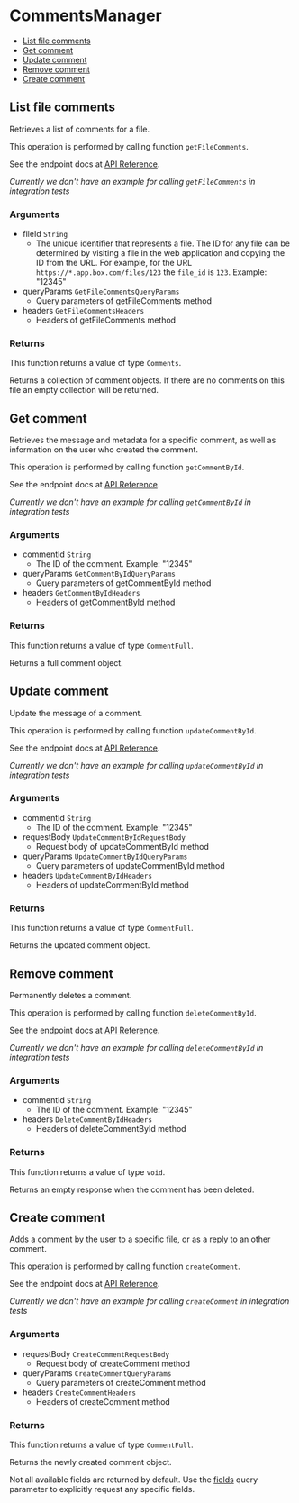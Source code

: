 # CommentsManager


- [List file comments](#list-file-comments)
- [Get comment](#get-comment)
- [Update comment](#update-comment)
- [Remove comment](#remove-comment)
- [Create comment](#create-comment)

## List file comments

Retrieves a list of comments for a file.

This operation is performed by calling function `getFileComments`.

See the endpoint docs at
[API Reference](https://developer.box.com/reference/get-files-id-comments/).

*Currently we don't have an example for calling `getFileComments` in integration tests*

### Arguments

- fileId `String`
  - The unique identifier that represents a file.  The ID for any file can be determined by visiting a file in the web application and copying the ID from the URL. For example, for the URL `https://*.app.box.com/files/123` the `file_id` is `123`. Example: "12345"
- queryParams `GetFileCommentsQueryParams`
  - Query parameters of getFileComments method
- headers `GetFileCommentsHeaders`
  - Headers of getFileComments method


### Returns

This function returns a value of type `Comments`.

Returns a collection of comment objects. If there are no
comments on this file an empty collection will be returned.


## Get comment

Retrieves the message and metadata for a specific comment, as well
as information on the user who created the comment.

This operation is performed by calling function `getCommentById`.

See the endpoint docs at
[API Reference](https://developer.box.com/reference/get-comments-id/).

*Currently we don't have an example for calling `getCommentById` in integration tests*

### Arguments

- commentId `String`
  - The ID of the comment. Example: "12345"
- queryParams `GetCommentByIdQueryParams`
  - Query parameters of getCommentById method
- headers `GetCommentByIdHeaders`
  - Headers of getCommentById method


### Returns

This function returns a value of type `CommentFull`.

Returns a full comment object.


## Update comment

Update the message of a comment.

This operation is performed by calling function `updateCommentById`.

See the endpoint docs at
[API Reference](https://developer.box.com/reference/put-comments-id/).

*Currently we don't have an example for calling `updateCommentById` in integration tests*

### Arguments

- commentId `String`
  - The ID of the comment. Example: "12345"
- requestBody `UpdateCommentByIdRequestBody`
  - Request body of updateCommentById method
- queryParams `UpdateCommentByIdQueryParams`
  - Query parameters of updateCommentById method
- headers `UpdateCommentByIdHeaders`
  - Headers of updateCommentById method


### Returns

This function returns a value of type `CommentFull`.

Returns the updated comment object.


## Remove comment

Permanently deletes a comment.

This operation is performed by calling function `deleteCommentById`.

See the endpoint docs at
[API Reference](https://developer.box.com/reference/delete-comments-id/).

*Currently we don't have an example for calling `deleteCommentById` in integration tests*

### Arguments

- commentId `String`
  - The ID of the comment. Example: "12345"
- headers `DeleteCommentByIdHeaders`
  - Headers of deleteCommentById method


### Returns

This function returns a value of type `void`.

Returns an empty response when the comment has been deleted.


## Create comment

Adds a comment by the user to a specific file, or
as a reply to an other comment.

This operation is performed by calling function `createComment`.

See the endpoint docs at
[API Reference](https://developer.box.com/reference/post-comments/).

*Currently we don't have an example for calling `createComment` in integration tests*

### Arguments

- requestBody `CreateCommentRequestBody`
  - Request body of createComment method
- queryParams `CreateCommentQueryParams`
  - Query parameters of createComment method
- headers `CreateCommentHeaders`
  - Headers of createComment method


### Returns

This function returns a value of type `CommentFull`.

Returns the newly created comment object.

Not all available fields are returned by default. Use the
[fields](#param-fields) query parameter to explicitly request
any specific fields.


